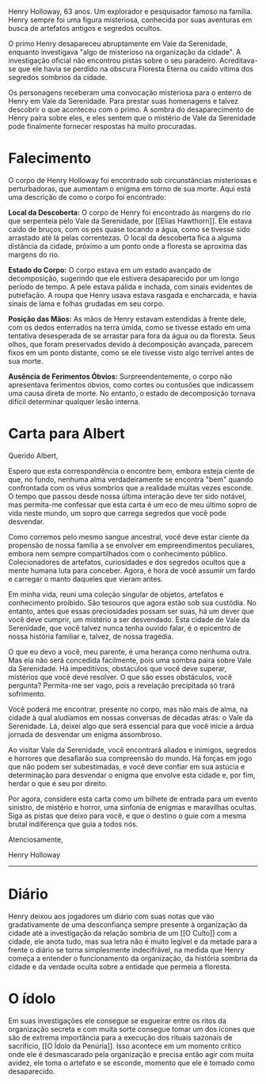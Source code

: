 
Henry Holloway, 63 anos. Um explorador e pesquisador famoso na família. Henry sempre foi uma figura misteriosa, conhecida por suas aventuras em busca de artefatos antigos e segredos ocultos.

O primo Henry desapareceu abruptamente em Vale da Serenidade, enquanto investigava "algo de misterioso na organização da cidade". A investigação oficial não encontrou pistas sobre o seu paradeiro. Acreditava-se que ele havia se perdido na obscura Floresta Eterna ou caído vítima dos segredos sombrios da cidade.

Os personagens receberam uma convocação misteriosa para o enterro de Henry em Vale da Serenidade. Para prestar suas homenagens e talvez descobrir o que aconteceu com o primo. A sombra do desaparecimento de Henry paira sobre eles, e eles sentem que o mistério de Vale da Serenidade pode finalmente fornecer respostas há muito procuradas.

# Falecimento

O corpo de Henry Holloway foi encontrado sob circunstâncias misteriosas e perturbadoras, que aumentam o enigma em torno de sua morte. Aqui está uma descrição de como o corpo foi encontrado:

**Local da Descoberta:** O corpo de Henry foi encontrado às margens do rio que serpenteia pelo Vale da Serenidade, por [[Elias Hawthorn]]. Ele estava caído de bruços, com os pés quase tocando a água, como se tivesse sido arrastado até lá pelas correntezas. O local da descoberta fica a alguma distância da cidade, próximo a um ponto onde a floresta se aproxima das margens do rio.

**Estado do Corpo:** O corpo estava em um estado avançado de decomposição, sugerindo que ele estivera desaparecido por um longo período de tempo. A pele estava pálida e inchada, com sinais evidentes de putrefação. A roupa que Henry usava estava rasgada e encharcada, e havia sinais de lama e folhas grudadas em seu corpo.

**Posição das Mãos:** As mãos de Henry estavam estendidas à frente dele, com os dedos enterrados na terra úmida, como se tivesse estado em uma tentativa desesperada de se arrastar para fora da água ou da floresta. Seus olhos, que foram preservados devido à decomposição avançada, parecem fixos em um ponto distante, como se ele tivesse visto algo terrível antes de sua morte.

**Ausência de Ferimentos Óbvios:** Surpreendentemente, o corpo não apresentava ferimentos óbvios, como cortes ou contusões que indicassem uma causa direta de morte. No entanto, o estado de decomposição tornava difícil determinar qualquer lesão interna.


# Carta para Albert

Querido Albert,

Espero que esta correspondência o encontre bem, embora esteja ciente de que, no fundo, nenhuma alma verdadeiramente se encontra "bem" quando confrontada com os véus sombrios que a realidade muitas vezes esconde. O tempo que passou desde nossa última interação deve ter sido notável, mas permita-me confessar que esta carta é um eco de meu último sopro de vida neste mundo, um sopro que carrega segredos que você pode desvendar.

Como corremos pelo mesmo sangue ancestral, você deve estar ciente da propensão de nossa família a se envolver em empreendimentos peculiares, embora nem sempre compartilhados com o conhecimento público. Colecionadores de artefatos, curiosidades e dos segredos ocultos que a mente humana luta para conceber. Agora, é hora de você assumir um fardo e carregar o manto daqueles que vieram antes.

Em minha vida, reuni uma coleção singular de objetos, artefatos e conhecimento proibido. São tesouros que agora estão sob sua custódia. No entanto, antes que essas preciosidades possam ser suas, há um dever que você deve cumprir, um mistério a ser desvendado. Esta cidade de Vale da Serenidade, que você talvez nunca tenha ouvido falar, é o epicentro de nossa história familiar e, talvez, de nossa tragédia.

O que eu devo a você, meu parente, é uma herança como nenhuma outra. Mas ela não será concedida facilmente, pois uma sombra paira sobre Vale da Serenidade. Há impeditivos, obstáculos que você deve superar, mistérios que você deve resolver. O que são esses obstáculos, você pergunta? Permita-me ser vago, pois a revelação precipitada só trará sofrimento.

Você poderá me encontrar, presente no corpo, mas não mais de alma, na cidade à qual aludíamos em nossas conversas de décadas atrás: o Vale da Serenidade. Lá, deixei algo que será essencial para que você inicie a árdua jornada de desvendar um enigma assombroso.

Ao visitar Vale da Serenidade, você encontrará aliados e inimigos, segredos e horrores que desafiarão sua compreensão do mundo. Há forças em jogo que não podem ser subestimadas, e você deve confiar em sua astúcia e determinação para desvendar o enigma que envolve esta cidade e, por fim, herdar o que é seu por direito.

Por agora, considere esta carta como um bilhete de entrada para um evento sinistro, de mistério e horror, uma sinfonia de enigmas e maravilhas ocultas. Siga as pistas que deixo para você, e que o destino o guie com a mesma brutal indiferença que guia a todos nós.

Atenciosamente,

Henry Holloway


---

# Diário

Henry deixou aos jogadores um diário com suas notas que vão gradativamente de uma desconfiança sempre presente à organização da cidade até a investigação da relação sombria de um [[O Culto]] com a cidade, ele anota tudo, mas sua letra não é muito legível e da metade para a frente o diário se torna simplesmente indecifrável, na medida que Henry começa a entender o funcionamento da organização, da história sombria da cidade e da verdade oculta sobre a entidade que permeia a floresta.

# O ídolo
Em suas investigações ele consegue se esgueirar entre os ritos da organização secreta e com muita sorte consegue tomar um dos ícones que são de extrema importância para a execução dos rituais sazonais de sacrifício, [[O Ídolo da Penúria]]. Isso acontece em um momento crítico onde ele é desmascarado pela organização e precisa então agir com muita avidez, ele toma o artefato e se esconde, momento que ele é tomado como desaparecido.